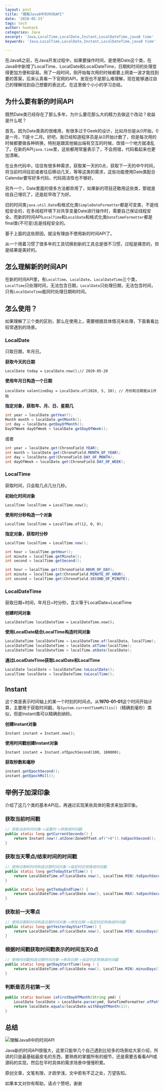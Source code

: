 ```yaml
---
layout: post
title: "理解Java8中的时间API"
date: '2020-05-23'
tags: tech
author: hoohack
categories: Java
excerpt: 'Java,LocalTime,LocalDate,Instant,LocalDateTime,java8 time'
keywords: 'Java,LocalTime,LocalDate,Instant,LocalDateTime,java8 time'

---
```


在Java8之前，在Java开发过程中，如果要操作时间，是使用Date这个类，在Java8中新增了LocalTime、LocalDate和LocalDateTime，日期和时间的处理变得更加方便和容易。用了一段时间，刚开始每次用的时候都要上网查一波才能找到要的答案，后来认真看一下官网的API，发现也不是那么难理解，现在能够通过自己的理解找到自己想要的表达式，在这里做个小小的学习总结。

## 为什么要有新的时间API
既然Date类已经存在了那么多年，为什么要花那么大的精力去做这个改动？收益是什么呢？

首先，因为Date类真的很难用，有很多过于Geek的设计，比如月份是从0开始，0是一月，11是十二月。好吧，我已经知道程序员是从0开始计数了，但是每次用的时候都要做各种转换，特别是跟其他输出端有交互的时候，改错一个地方就凌乱了。在新的API`java.time`里，这些都用常量表示了，不会用错，代码看起来也更加清晰。



在业务代码中，往往有很多种需求，获取某一天的0点，获取下一天的中午时间，将当前时间往前或者往后移动几天，等等这类的需求，这些功能使用Date类配合Calendar要写好多代码，代码简洁性也不够好。

另外一个，Date里面的很多方法都弃用了，如果新的项目还敢用这些类，那就是给自己埋坑了，还是趁早改了为好。

旧的时间类`java.util.Date`和格式化类`SimpleDateFormatter`都是可变类，不是线程安全的，在多线程环境下对共享变量Date进行操作时，需要自己保证线程安全。而新的时间API`LocalTime`和`LocalDate`和格式化类`DateTimeFormatter`都是final类(不可变)且是线程安全的。

基于上面的这些原因，就没有理由不使用新的时间API了。

从一个用着习惯了很多年的工具切换到新的工具总是很不习惯，过程是痛苦的，但是结果是美好的。

## 怎么理解新的时间API
在新的时间API里，有`LocalTime`、`LocalDate`、`LocalDateTime`三个类，`LocalTime`只处理时间，无法包含日期，`LocalDate`只处理日期，无法包含时间，只有`LocalDateTime`能同时处理日期和时间。

## 怎么使用？
如果理解了三个类的区别，那么在使用上，需要根据具体情况来处理，下面看看比较常遇到的场景。

### LocalDate
只取日期，年月日。

**获取今天的日期**

```LocalDate today = LocalDate.now();// 2020-05-20```

**使用年月日构造一个日期**

```LocalDate valentineDay = LocalDate.of(2020, 5, 20); // 月份和日期是从1开始```

**指定对象，获取年、月、日、星期几**
```java
int year = localDate.getYear();
Month month = localDate.getMonth();
int day = localDate.getDayOfMonth();
DayOfWeek dayOfWeek = localDate.getDayOfWeek();
```

或者

```java
int year = localDate.get(ChronoField.YEAR);
int month = localDate.get(ChronoField.MONTH_OF_YEAR);
int day = localDate.get(ChronoField.DAY_OF_MONTH);
int dayOfWeek = localDate.get(ChronoField.DAY_OF_WEEK);
```

### LocalTime
获取时间，只会取几点几分几秒。

**初始化时间对象**

```LocalTime localTime = LocalTime.now();```

**使用时分秒构造一个对象**

```LocalTime localTime = LocalTime.of(12, 0, 0);```

**指定对象，获取时分秒**

```java
LocalTime localTime = LocalTime.now();

int hour = localTime.getHour();
int minute = localTime.getMinute();
int second = localTime.getSecond();

int hour = localTime.get(ChronoField.HOUR_OF_DAY);
int minute = localTime.get(ChronoField.MINUTE_OF_HOUR);
int second = localTime.get(ChronoField.SECOND_OF_MINUTE);
```

### LocalDateTime
获取日期+时间，年月日+时分秒，含义等于LocalDate+LocalTime

**创建时间对象**

```LocalDateTime localDateTime = LocalDateTime.now();```

**使用LocalDate结合LocalTime构造时间对象**
```java
LocalDateTime localDateTime = LocalDateTime.of(localData, localTime);
LocalDateTime localDateTime = localDate.atTime(localTime);
LocalDateTime localDateTime = localTime.atDate(localDate);
```

**通过LocalDateTime获取LocalDate和LocalTime**

```java
LocalDate localDate = localDateTime.toLocalDate();
LocalTime localDate = localDateTime.toLocalTime();
```

## Instant
这个类是表示时间轴上的某一个时刻的时间点。从**1970-01-01**这个时间开始计算，主要用于获取时间戳，与`System.currentTimeMillis()`（精确到毫秒）类似，但是Instant类可以精确到纳秒。

**创建Instant对象**

```Instant instant = Instant.now();```

**使用时间戳创建Instant对象**

```Instant instant = Instant.ofEpochSecond(100, 100000);```

**获取秒数和毫秒**

```java
instant.getEpochSecond();
instant.getEpochMill();
```

## 举例子加深印象
介绍了这几个类的基本API后，再通过实现某些具体的需求来加深印象。

### 获取当前时间戳

```java
// 获取当前时间对象->设置时->转换成时间戳
public static long getCurrentSeconds() {
	return Instant.now().atZone(ZoneOffset.of("+8")).toEpochSecond();
}
```

### 获取当天零点/结束时间的时间戳
```java
// 使用日期和时间构造日期时间对象->指定时区转换成时间戳
public static long getTodayStartTime() {
	return LocalDateTime.of(LocalDate.now(), LocalTime.MIN).toEpochSecond(ZoneOffset.of("+8"));
}

public static long getTodayEndTime() {
    return LocalDateTime.of(LocalDate.now(), LocalTime.MAX).toEpochSecond(ZoneOffset.of("+8"));
}

```

### 获取前一天零点
```java
// 使用日期和时间构造日期时间对象->修改日期->指定时区转换成时间戳
public static long getYesterdayStartTime() {
	return LocalDateTime.of(LocalDate.now(), LocalTime.MIN).minusDays(1).toEpochSecond(ZoneOffset.of("+8"));
}
```

### 根据时间戳获取时间戳表示的时间当天0点
```java
// 使用时间戳构造日期时间对象->修改日期->指定时区转换成时间戳
public static long getDayStartTime(long ) {
	return LocalDateTime.of(LocalDate.now(), LocalTime.MIN).minusDays(1).toEpochSecond(ZoneOffset.of("+8"));
}
```

### 判断是否月初第一天
```java
public static boolean isFirstDayOfMonth(String ymd) {
    LocalDate localDate = LocalDate.parse(ymd, DateTimeFormatter.ofPattern("yyyyMMdd"));
    return localDate.equals(localDate.withDayOfMonth(1));
}
```

## 总结

![理解Java8中的时间API](https://www.hoohack.me/assets/images/2020/05/understand-java-8-time.png)

Java新的时间API很强大，这里只能举几个自己遇到比较多的场景给大家介绍，所讲的只是最基础最皮毛的东西，要熟练的掌握所有的细节，还是需要去看看API或源码的实现，然后在平时具体的需求场景中慢慢积累。

原创文章，文笔有限，才疏学浅，文中若有不正之处，万望告知。

如果本文对你有帮助，请点个赞吧，谢谢




